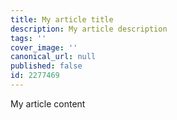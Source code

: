 ```yaml
---
title: My article title
description: My article description
tags: ''
cover_image: ''
canonical_url: null
published: false
id: 2277469
---
```

My article content
